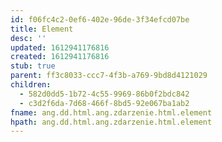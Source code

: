 ```yaml
---
id: f06fc4c2-0ef6-402e-96de-3f34efcd07be
title: Element
desc: ''
updated: 1612941176816
created: 1612941176816
stub: true
parent: ff3c8033-ccc7-4f3b-a769-9bd8d4121029
children:
  - 582d0dd5-1b72-4c55-9969-86b0f2bdc842
  - c3d2f6da-7d68-466f-8bd5-92e067ba1ab2
fname: ang.dd.html.ang.zdarzenie.html.element
hpath: ang.dd.html.ang.zdarzenie.html.element
---
```



